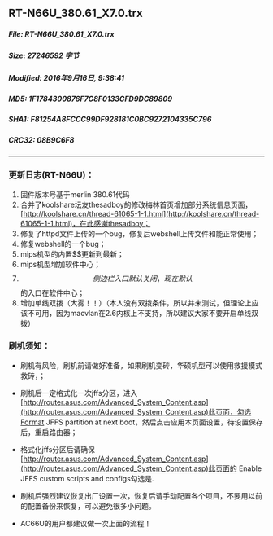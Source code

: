 ## RT-N66U_380.61_X7.0.trx
#### 
 
##### File: RT-N66U_380.61_X7.0.trx
##### Size: 27246592 字节
##### Modified: 2016年9月16日, 9:38:41
##### MD5: 1F1784300876F7C8F0133CFD9DC89809
##### SHA1: F81254A8FCCC99DF928181C0BC9272104335C796
##### CRC32: 08B9C6F8

* * *

### 更新日志(RT-N66U)：
1. 固件版本号基于merlin 380.61代码
2. 合并了koolshare坛友thesadboy的修改梅林首页增加部分系统信息页面，[http://koolshare.cn/thread-61065-1-1.html](http://koolshare.cn/thread-61065-1-1.html)，在此感谢thesadboy；
3. 修复了httpd文件上传的一个bug，修复后webshell上传文件和能正常使用；
4. 修复webshell的一个bug；
5. mips机型的内置$$更新到最新；
6. mips机型增加软件中心；
7. $$侧边栏入口默认关闭，现在默认$$的入口在软件中心；
8. 增加单线双拨（大雾！！）（本人没有双拨条件，所以并未测试，但理论上应该不可用，因为macvlan在2.6内核上不支持，所以建议大家不要开启单线双拨）

### 刷机须知：
* 刷机有风险，刷机前请做好准备，如果刷机变砖，华硕机型可以使用救援模式救砖，；
* 刷机后一定格式化一次jffs分区，进入[http://router.asus.com/Advanced_System_Content.asp](http://router.asus.com/Advanced_System_Content.asp)此页面，勾选Format JFFS partition at next boot，然后点击应用本页面设置，待设置保存后，重启路由器；
* 格式化jffs分区后请确保[http://router.asus.com/Advanced_System_Content.asp](http://router.asus.com/Advanced_System_Content.asp)此页面的 Enable JFFS custom scripts and configs勾选是.
* 刷机后强烈建议恢复出厂设置一次，恢复后请手动配置各个项目，不要用以前的配置备份来恢复，可以避免很多小问题。

* AC66U的用户都建议做一次上面的流程！


